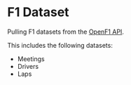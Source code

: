 # F1 Dataset

Pulling F1 datasets from the [OpenF1 API](https://openf1.org/).

This includes the following datasets:
- Meetings
- Drivers 
- Laps 